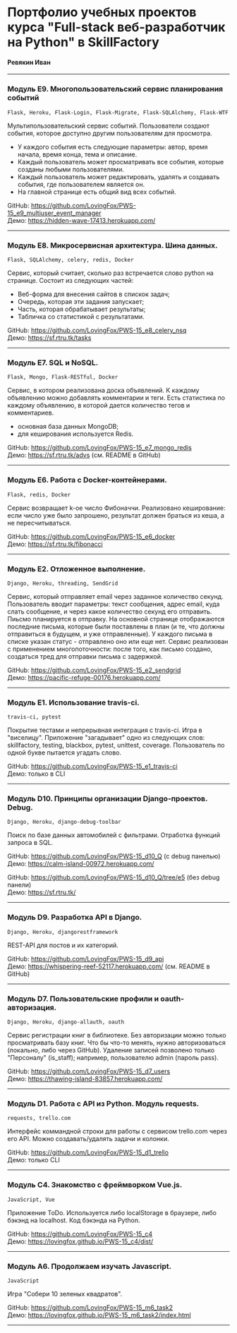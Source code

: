 # Портфолио учебных проектов курса "Full-stack веб-разработчик на Python" в SkillFactory 
#### Ревякин Иван
<hr>

### Модуль E9. Многопользовательский сервис планирования событий
```Flask, Heroku, Flask-Login, Flask-Migrate, Flask-SQLAlchemy, Flask-WTF```

Мультипользовательский сервис событий. Пользователи создают события, которое доступно другим пользователям для просмотра.
* У каждого события есть следующие параметры: автор, время начала, время конца, тема и описание.
* Каждый пользователь может просматривать все события, которые созданы любыми пользователями.
* Каждый пользователь может редактировать, удалять и создавать события, где пользователем является он.
* На главной странице есть общий вид всех событий.

GitHub: https://github.com/LovingFox/PWS-15_e9_multiuser_event_manager <br/>
Демо: https://hidden-wave-17413.herokuapp.com/
<hr>

### Модуль E8. Микросервисная архитектура. Шина данных.
```Flask, SQLAlchemy, celery, redis, Docker```

Cервис, который считает, сколько раз встречается слово python на странице. Состоит из следующих частей:
- Веб-форма для внесения сайтов в спискок задач;
- Очередь, которая эти задания запускает;
- Часть, которая обрабатывает результаты;
- Табличка со статистикой с результатами.

GitHub: https://github.com/LovingFox/PWS-15_e8_celery_nsq <br/>
Демо: https://sf.rtru.tk/tasks
<hr>

### Модуль E7. SQL и NoSQL.
```Flask, Mongo, Flask-RESTful, Docker```

Cервис, в котором реализована доска объявлений. К каждому объявлению можно добавлять комментарии и теги. Есть статистика по каждому объявлению, в которой дается количество тегов и комментариев.
* основная база данных MongoDB;
* для кеширования используется Redis.

GitHub: https://github.com/LovingFox/PWS-15_e7_mongo_redis <br/>
Демо: https://sf.rtru.tk/advs (см. README в GitHub)
<hr>


### Модуль E6. Работа с Docker-контейнерами.
```Flask, redis, Docker```

Сервис возвращает k-ое число Фибоначчи. Реализовано кеширование: если число уже было запрошено, результат должен браться из кеша, а не пересчитываться.

GitHub: https://github.com/LovingFox/PWS-15_e6_docker <br/>
Демо: https://sf.rtru.tk/fibonacci
<hr> 

### Модуль E2. Отложенное выполнение.
```Django, Heroku, threading, SendGrid```

Сервис, который отправляет email через заданное количество секунд. Пользователь вводит параметры: текст сообщения, адрес email, куда слать сообщение, и через какое количество секунд его отправить. Пиьсмо планируется в отправку. На основной странице отображаются последние письма, которые были поставлены в план (и те, что должны отправиться в будущем, и уже отправленные). У каждого письма в списке указан статус - отправлено оно или еще нет. Сервис реализован с применением многопоточности: после того, как письмо создано, создаться тред для отправки письма с задержкой.

GitHub: https://github.com/LovingFox/PWS-15_e2_sendgrid <br/>
Демо: https://pacific-refuge-00176.herokuapp.com/
<hr>

### Модуль E1. Использование travis-ci.
```travis-ci, pytest```

Покрытие тестами и непрерывная интеграция с travis-ci. Игра в "виселицу". Приложение "загадывает" одно из следующих слов: skillfactory, testing, blackbox, pytest, unittest, coverage. Пользователь по одной букве пытается угадать слово.

GitHub: https://github.com/LovingFox/PWS-15_e1_travis-ci <br/>
Демо: только в CLI
<hr>

### Модуль D10. Принципы организации Django-проектов. Debug.
```Django, Heroku, django-debug-toolbar```

Поиск по базе данных автомобилей с фильтрами. Отработка функций запроса в SQL.

GitHub: https://github.com/LovingFox/PWS-15_d10_Q (с debug панелью)<br/>
Демо: https://calm-island-00972.herokuapp.com/

GitHub: https://github.com/LovingFox/PWS-15_d10_Q/tree/e5 (без debug панели)<br/>
Демо: https://sf.rtru.tk/
<hr>

### Модуль D9. Разработка API в Django.
```Django, Heroku, djangorestframework```

REST-API для постов и их категорий. 

GitHub: https://github.com/LovingFox/PWS-15_d9_api <br/>
Демо: https://whispering-reef-52117.herokuapp.com/ (см. README в GitHub)
<hr>

### Модуль D7. Пользовательские профили и oauth-авторизация.
```Django, Heroku, django-allauth, oauth```

Сервис регистрации книг в библиотеке. Без авторизации можно только просматривать базу книг. Что бы что-то менять, нужно авторизоваться (локально, либо через GitHub). Удаление записей позволено только "Персоналу" (is_staff); например, пользователю admin (пароль pass).

GitHub: https://github.com/LovingFox/PWS-15_d7_users <br/>
Демо: https://thawing-island-83857.herokuapp.com/
<hr>

### Модуль D1. Работа с API из Python. Модуль requests.
```requests, trello.com```

Интерфейс коммандной строки для работы с сервисом trello.com через его API. Можно создавать/удалять задачи и колонки.

GitHub: https://github.com/LovingFox/PWS-15_d1_trello <br/>
Демо: только CLI
<hr>

### Модуль C4. Знакомство с фреймворком Vue.js.
```JavaScript, Vue```

Приложение ToDo. Используется либо localStorage в браузере, либо бэкэнд на localhost. Код бэкэнда на Python.

GitHub: https://github.com/LovingFox/PWS-15_c4 <br/>
Демо: https://lovingfox.github.io/PWS-15_c4/dist/
<hr>

### Модуль A6. Продолжаем изучать Javascript.
```JavaScript```

Игра "Собери 10 зеленых квадратов".

GitHub: https://github.com/LovingFox/PWS-15_m6_task2 <br/>
Демо: https://lovingfox.github.io/PWS-15_m6_task2/index.html
<hr>
